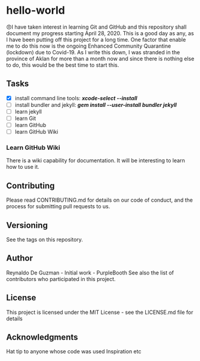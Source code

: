 # hello-world

:angry:I have taken interest in learning Git and GitHub and this repository shall document my progress starting April 28, 2020. This is a good day as any, as I have been putting off this project for a long time. One factor that enable me to do this now is the ongoing Enhanced Community Quarantine (lockdown) due to Covid-19. As I write this down, I was stranded in the province of Aklan for more than a month now and since there is nothing else to do, this would be the best time to start this.

## Tasks

- [x] install command line tools: *__xcode-select --install__*
- [ ] install bundler and jekyll: *__gem install --user-install bundler jekyll__*
- [ ] learn jekyll
- [ ] learn Git
- [ ] learn GitHub
- [ ] learn GitHub Wiki

### Learn GitHub Wiki

There is a wiki capability for documentation. It will be interesting to learn how to use it.


## Contributing
Please read CONTRIBUTING.md for details on our code of conduct, and the process for submitting pull requests to us.

## Versioning

See the tags on this repository.

## Author
Reynaldo De Guzman - Initial work - PurpleBooth
See also the list of contributors who participated in this project.

## License
This project is licensed under the MIT License - see the LICENSE.md file for details

## Acknowledgments
Hat tip to anyone whose code was used
Inspiration
etc
